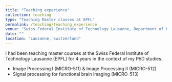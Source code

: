 ```yaml
---
title: "Teaching experience"
collection: teaching
type: "Teaching Master classes at EPFL"
permalink: /teaching/teaching_experience
venue: "Swiss Federal Institute of Technology Lausanne, Department of Electrical Engineering"
date: ""
location: "Lausanne, Switzerland"
---
```




I had been teaching master courses at the Swiss Federal Institute of Technology Lausanne (EPFL) for 4 years in the context of my PhD studies.

- Image Processing I (MICRO-511) & Image Processing II (MICRO-512)
- Signal processing for functional brain imaging (MICRO-513)